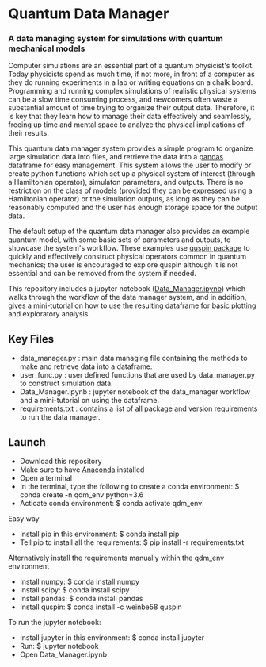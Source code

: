 # Quantum Data Manager
### A data managing system for simulations with quantum mechanical models

Computer simulations are an essential part of a quantum physicist's toolkit. Today physicists spend as much time, if not more,
in front of a computer as they do running experiments in a lab or writing equations on a chalk board. Programming and running 
complex simulations of realistic physical systems can be a slow time consuming process, and newcomers often waste a 
substantial amount of time trying to organize their output data. Therefore, it is key that they learn how to manage their data effectively and seamlessly, freeing up time and mental space to analyze the physical implications of their results.   

This quantum data manager system provides a simple program to organize large simulation data into files, and retrieve the data into a [pandas](https://pandas.pydata.org/pandas-docs/stable/) dataframe for easy management. This system allows the user to modify or create python functions which set up a physical system of interest (through a Hamiltonian operator), simulaton parameters, and outputs. There is no restriction on the class of models (provided they can be expressed using a Hamiltonian operator) or the simulation outputs, as long as they can be reasonably computed and the user has enough storage space for the output data. 

The default setup of the quantum data manager also provides an example quantum model, with some basic sets of parameters and outputs, to showcase the system's workflow. These examples use [quspin package](http://weinbe58.github.io/QuSpin/) to quickly and effectively construct physical operators common in quantum mechanics; the user is encouraged to explore quspin although it is not essential and can be removed from the system if needed. 

This repository includes a jupyter notebook ([Data_Manager.ipynb](https://github.com/Tamiro2019/Quantum-Data-Manager/blob/master/Data_Manager.ipynb)) which walks through the workflow of the data manager system, and in addition, gives a mini-tutorial on how to use the resulting dataframe for basic plotting and exploratory analysis.

## Key Files

* data_manager.py : main data managing file containing the methods to make and retrieve data into a dataframe.
* user_func.py : user defined functions that are used by data_manager.py to construct simulation data.
* Data_Manager.ipynb : jupyter notebook of the data_manager workflow and a mini-tutorial on using the dataframe.
* requirements.txt : contains a list of all package and version requirements to run the data manager.

## Launch

* Download this repository
* Make sure to have [Anaconda](https://docs.anaconda.com/anaconda/install/) installed
* Open a terminal
* In the terminal, type the following to create a conda environment: $ conda create -n qdm_env python=3.6 
* Acticate conda environment: $ conda activate qdm_env

Easy way
* Install pip in this environment: $ conda install pip
* Tell pip to install all the requirements: $ pip install -r requirements.txt

Alternatively install the requirements manually within the qdm_env environment
* Install numpy: $ conda install numpy
* Install scipy: $ conda install scipy
* Install pandas: $ conda install pandas
* Install quspin: $ conda install -c weinbe58 quspin

To run the jupyter notebook:
* Install jupyter in this environment: $ conda install jupyter
* Run: $ jupyter notebook
* Open Data_Manager.ipynb
